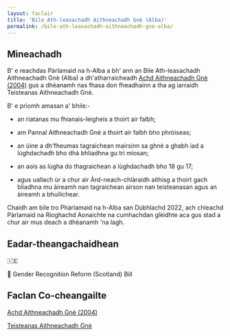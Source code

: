 ```yaml
---
layout: faclair
title: 'Bile Ath-leasachadh Aithneachadh Gnè (Alba)'
permalink: /bile-ath-leasachadh-aithneachadh-gne-alba/
---
```


## Mìneachadh

B' e reachdas Pàrlamaid na h-Alba a bh' ann an Bile Ath-leasachadh Aithneachadh Gnè (Alba) a dh'atharraicheadh [Achd Aithneachadh Gnè (2004)](https://faclair.lgbt/achd-aithneachadh-gne-2004) gus a dhèanamh nas fhasa don fheadhainn a tha ag iarraidh Teisteanas Aithneachadh Gnè.

B' e prìomh amasan a' bhile:-

* an riatanas mu fhianais-leigheis a thoirt air falbh;

* am Pannal Aithneachadh Gnè a thoirt air falbh bho phròiseas;

* an ùine a dh'fheumas tagraichean mairsinn sa ghnè a ghabh iad a lùghdachadh bho dhà bhliadhna gu trì mìosan;

* an aois as lùgha do thagraichean a lùghdachadh bho 18 gu 17;

* agus uallach ùr a chur air Àrd-neach-chlàraidh aithisg a thoirt gach bliadhna mu àireamh nan tagraichean airson nan teisteanasan agus an àireamh a bhuilichear.

Chaidh am bile tro Phàrlamaid na h-Alba san Dùbhlachd 2022, ach chleachd Pàrlamaid na Rìoghachd Aonaichte na cumhachdan glèidhte aca gus stad a chur air mus deach a dhèanamh 'na lagh.

## Eadar-theangachaidhean

&#x1f1ee;&#x1f1ea; 

&#x1f3f4;&#xe0067;&#xe0062;&#xe0065;&#xe006e;&#xe0067;&#xe007f; Gender Recognition Reform (Scotland) Bill

## Faclan Co-cheangailte

[Achd Aithneachadh Gnè (2004)](https://faclair.lgbt/achd-aithneachadh-gne-2004)

[Teisteanas Aithneachadh Gnè](https://faclair.lgbt/teisteanas-aithneachadh-gne)